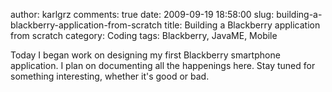 author: karlgrz 
comments: true
date: 2009-09-19 18:58:00
slug: building-a-blackberry-application-from-scratch
title: Building a Blackberry application from scratch
category: Coding
tags: Blackberry, JavaME, Mobile

Today I began work on designing my first Blackberry smartphone application. I plan on documenting all the happenings here. Stay tuned for something interesting, whether it's good or bad.
